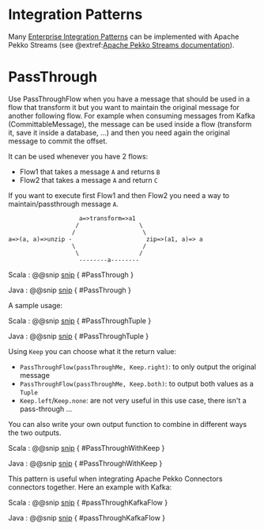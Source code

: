 # Integration Patterns

Many [Enterprise Integration Patterns](https://www.enterpriseintegrationpatterns.com/patterns/messaging/toc.html) can be implemented with Apache Pekko Streams 
(see @extref:[Apache Pekko Streams documentation](pekko:stream/index.html)).

# PassThrough

Use PassThroughFlow when you have a message that should be used in a 
flow that transform it but you want to maintain the original message for
another following flow.
For example when consuming messages from Kafka (CommittableMessage), 
the message can be used inside a flow (transform it, save it inside a database, ...)
 and then you need again the original message to commit the offset.

It can be used whenever you have 2 flows:

- Flow1 that takes a message `A` and returns `B`
- Flow2 that takes a message `A` and return `C`

If you want to execute first Flow1 and then Flow2 you need a way to 
maintain/passthrough message `A`. 

```
                    a=>transform=>a1
                   /                 \
                  /                   \
a=>(a, a)=>unzip -                     zip=>(a1, a)=> a
                  \                   /
                   \                 /
                    --------a--------
```

Scala
: @@snip [snip](/doc-examples/src/test/scala/org/apache/pekko/stream/connectors/eip/scaladsl/PassThroughExamples.scala) { #PassThrough }

Java
: @@snip [snip](/doc-examples/src/test/java/org/apache/pekko/stream/connectors/eip/javadsl/PassThroughExamples.java) { #PassThrough }

A sample usage:
 
Scala
: @@snip [snip](/doc-examples/src/test/scala/org/apache/pekko/stream/connectors/eip/scaladsl/PassThroughExamples.scala) { #PassThroughTuple }

Java
: @@snip [snip](/doc-examples/src/test/java/org/apache/pekko/stream/connectors/eip/javadsl/PassThroughExamples.java) { #PassThroughTuple }

Using `Keep` you can choose what it the return value:

- `PassThroughFlow(passThroughMe, Keep.right)`: to only output the original message
- `PassThroughFlow(passThroughMe, Keep.both)`: to output both values as a `Tuple`
- `Keep.left`/`Keep.none`: are not very useful in this use case, there isn't a pass-through ...

You can also write your own output function to combine in different ways the two outputs.

Scala
: @@snip [snip](/doc-examples/src/test/scala/org/apache/pekko/stream/connectors/eip/scaladsl/PassThroughExamples.scala) { #PassThroughWithKeep }

Java
: @@snip [snip](/doc-examples/src/test/java/org/apache/pekko/stream/connectors/eip/javadsl/PassThroughExamples.java) { #PassThroughWithKeep }

This pattern is useful when integrating Apache Pekko Connectors connectors together. Here an example with Kafka:

Scala
: @@snip [snip](/doc-examples/src/test/scala/org/apache/pekko/stream/connectors/eip/scaladsl/PassThroughExamples.scala) { #passThroughKafkaFlow }

Java
: @@snip [snip](/doc-examples/src/test/java/org/apache/pekko/stream/connectors/eip/javadsl/PassThroughExamples.java) { #passThroughKafkaFlow }
